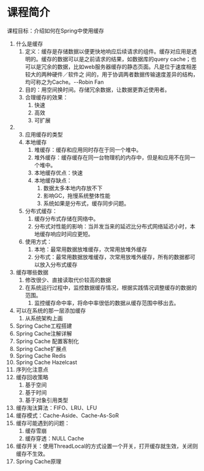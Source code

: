 # 课程简介

课程目标：介绍如何在Spring中使用缓存

1. 什么是缓存
   1. 定义：缓存是存储数据以便更快地响应后续请求的组件。缓存对应用是透明的。缓存的数据可以是之前请求的结果，如数据库的query cache；也可以是冗余的数据，比如web服务器缓存的静态页面。凡是位于速度相差较大的两种硬件／软件之
      间的，用于协调两者数据传输速度差异的结构，均可称之为Cache。--Robin Fan
   2. 目的：用空间换时间。存储冗余数据，让数据更靠近使用者。
   3. 合理缓存的效果：
      1. 快速
      2. 高效
      3. 可扩展
2. 3. 应用缓存的类型
   1. 本地缓存
      1. 堆缓存：缓存和应用同时存在于同一个堆中。
      2. 堆外缓存：缓存缓存在同一台物理机的内存中，但是和应用不在同一个堆中。
      3. 本地缓存优点：快速
      4. 本地缓存缺点：
         1. 数据太多本地内存放不下
         2. 影响GC，拖慢系统整体性能
         3. 系统如果是分布式，缓存同步问题。
   2. 分布式缓存：
      1. 缓存分布式存储在网络中。
      2. 分布式对性能的影响：当并发当来的延迟比分布式网络延迟小时，本地缓存响应时间应更短。
   3. 使用方式：
      1. 本地：最常用数据放堆缓存，次常用放堆外缓存
      2. 分布式：最常用数据放堆缓存，次常用放堆外缓存，所有的数据都可以放入分布式缓存
4. 缓存哪些数据
   1. 修改很少、直接读取代价较高的数据
   2. 在系统运行过程中，监控数据缓存情况，根据实践情况调整缓存的数据的范围。
      1. 监控缓存命中率，将命中率很低的数据从缓存范围中移出去。
5. 可以在系统的那一层添加缓存
   1. 从系统架构上画
6. Spring Cache工程搭建
7. Spring Cache注解详解
8. Spring Cache 配置客制化
9. Spring Cache扩展点
10. Spring Cache Redis
11. Spring Cache Hazelcast
12. 序列化注意点
13. 缓存回收策略
    1. 基于空间
    2. 基于时间
    3. 基于对象引用类型
14. 缓存淘汰算法：FIFO、LRU、LFU
15. 缓存模式：Cache-Aside、Cache-As-SoR
16. 缓存可能遇到的问题：
    1. 缓存雪崩
    2. 缓存穿透：NULL Cache
17. 缓存开关：使用ThreadLocal的方式设置一个开关，打开缓存就生效，关闭则缓存不生效。
18. Spring Cache原理



